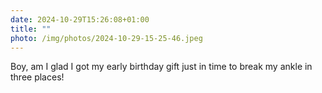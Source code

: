 ```yaml
---
date: 2024-10-29T15:26:08+01:00
title: ""
photo: /img/photos/2024-10-29-15-25-46.jpeg
---
```

Boy, am I glad I got my early birthday gift just in time to break my ankle in three places!